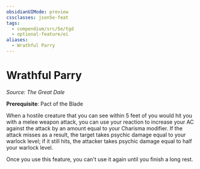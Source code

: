 ```yaml
---
obsidianUIMode: preview
cssclasses: json5e-feat
tags:
  - compendium/src/5e/tgd
  - optional-feature/ei
aliases:
  - Wrathful Parry
---
```

# Wrathful Parry
*Source: The Great Dale*  

**Prerequisite**: Pact of the Blade

When a hostile creature that you can see within 5 feet of you would hit you with a melee weapon attack, you can use your reaction to increase your AC against the attack by an amount equal to your Charisma modifier. If the attack misses as a result, the target takes psychic damage equal to your warlock level; if it still hits, the attacker takes psychic damage equal to half your warlock level.

Once you use this feature, you can't use it again until you finish a long rest.